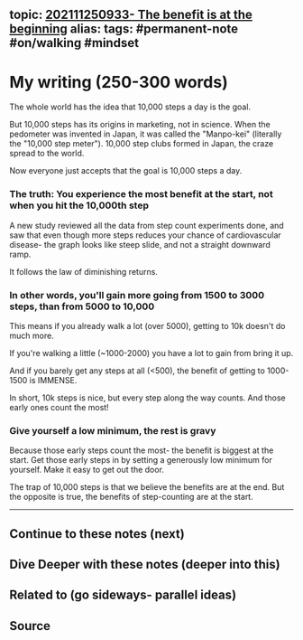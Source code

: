 topic: [202111250933- The benefit is at the beginning](.md)
alias: 
tags: #permanent-note #on/walking #mindset
---

# My writing (250-300 words)

The whole world has the idea that 10,000 steps a day is the goal.

But 10,000 steps has its origins in marketing, not in science. When the pedometer was invented in Japan, it was called the "Manpo-kei" (literally the "10,000 step meter"). 10,000 step clubs formed in Japan, the craze spread to the world.

Now everyone just accepts that the goal is 10,000 steps a day.

### The truth: You experience the most benefit at the start, not when you hit the 10,000th step

A new study reviewed all the data from step count experiments done, and saw that even though more steps reduces your chance of cardiovascular disease- the graph looks like steep slide, and not a straight downward ramp.

It follows the law of diminishing returns.

### **In other words, you'll gain more going from 1500 to 3000 steps, than from 5000 to 10,000**

This means if you already walk a lot (over 5000), getting to 10k doesn't do much more.

If you're walking a little (~1000-2000) you have a lot to gain from bring it up.

And if you barely get any steps at all (<500), the benefit of getting to 1000-1500 is IMMENSE.

In short, 10k steps is nice, but every step along the way counts. And those early ones count the most!

### **Give yourself a low minimum, the rest is gravy**

Because those early steps count the most- the benefit is biggest at the start. Get those early steps in by setting a generously low minimum for yourself. Make it easy to get out the door.

The trap of 10,000 steps is that we believe the benefits are at the end. But the opposite is true, the benefits of step-counting are at the start.

---
## Continue to these notes (next)
		
## Dive Deeper with these notes (deeper into this)
		
## Related to (go sideways- parallel ideas)
	
## Source